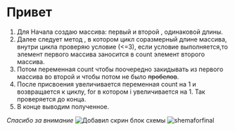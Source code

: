 # Привет #
1. Для Начала создаю массива: первый и второй , одинаковой длины.
2. Далее следует метод , в котором цикл соразмерный длине массива, внутри цикла проверяю условие (<=3), если условие выполняется,то элемент первого массива заносится в count элемент второго массива.
 3. Потом переменная count чтобы поочередно закидывать из первого массива во второй и чтобы потом не было ~~пробелов~~.
 4. После присвоения увеличивается переменная count на 1 и возвращается к циклу, for в котором i увеличивается на 1. Так проверяется до конца.
 5. В конце выводим полученное.

 *Cпасибо за внимание*
 ![Добавил скрин блок схемы](shemaforfinal.png)
 ![shemaforfinal](https://user-images.githubusercontent.com/110192877/191105852-327c8834-d384-40f1-8edb-708e9ab6f721.png)
